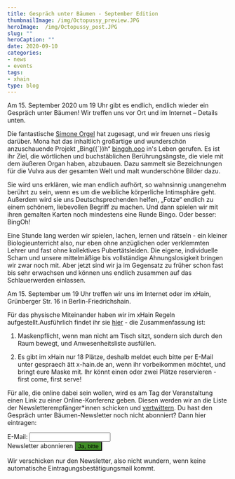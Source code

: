 ```yaml
---
title: Gespräch unter Bäumen - September Edition
thumbnailImage: /img/Octopussy_preview.JPG
heroImage:  /img/Octopussy_post.JPG
slug: ""
heroCaption: ""
date: 2020-09-10
categories:
- news
- events
tags:
- xhain
type: blog
---
```


Am 15. September 2020 um 19 Uhr gibt es endlich, endlich wieder ein Gespräch unter Bäumen! Wir treffen uns vor Ort und im Internet – Details unten.

Die fantastische  [Simone Orgel](http://www.simoneorgel.com) hat zugesagt, und wir freuen uns riesig darüber. Mona hat das inhaltlich großartige und wunderschön anzuschauende Projekt „Bing({`})h“ [bingoh.ooo](http://bingoh.ooo) in's Leben gerufen. Es ist ihr Ziel, die wörtlichen und buchstäblichen Berührungsängste, die viele mit dem äußeren Organ haben, abzubauen. Dazu sammelt sie Bezeichnungen für die Vulva aus der gesamten Welt und malt wunderschöne Bilder dazu.

Sie wird uns erklären, wie man endlich aufhört, so wahnsinnig unangenehm berührt zu sein, wenn es um die weibliche körperliche Intimsphäre geht. Außerdem wird sie uns Deutschsprechenden helfen, „Fotze“ endlich zu einem schönem, liebevollen Begriff zu machen. Und dann spielen wir mit ihren gemalten Karten noch mindestens eine Runde Bingo. Oder besser: BingOh!

Eine Stunde lang werden wir spielen, lachen, lernen und rätseln - ein kleiner Biologieunterricht also, nur eben ohne anzüglichen oder verklemmten Lehrer und fast ohne kollektives Pubertätsleiden. Die eigene, individuelle Scham und unsere mittelmäßige bis vollständige Ahnungslosigkeit bringen wir zwar noch mit. Aber jetzt sind wir ja im Gegensatz zu früher schon fast bis sehr erwachsen und können uns endlich zusammen auf das Schlauerwerden einlassen.

Am 15. September um 19 Uhr treffen wir uns im Internet oder im xHain, Grünberger Str. 16 in Berlin-Friedrichshain.

Für das physische Miteinander haben wir im xHain Regeln aufgestellt.Ausführlich findet ihr sie [hier](https://x-hain.de/de/post/2020-09-09_covid19houserule_update/) - die Zusammenfassung ist:

1. Maskenpflicht, wenn man nicht am Tisch sitzt, sondern sich durch den Raum bewegt, und Anwesenheitsliste ausfüllen.

2. Es gibt im xHain nur 18 Plätze, deshalb meldet euch bitte per E-Mail unter gespraech ätt x-hain.de an, wenn ihr vorbeikommen möchtet, und bringt eure Maske mit. Ihr könnt einen oder zwei Plätze reservieren - first come, first serve!

Für alle, die online dabei sein wollen, wird es am Tag der Veranstaltung einen Link zu einer Online-Konferenz geben. Diesen werden wir an die Liste der Newsletterempfänger*innen schicken und [vertwittern](https://twitter.com/xHain_hackspace). Du hast den Gespräch unter Bäumen-Newsletter noch nicht abonniert? Dann hier eintragen:
<form action="https://formspree.io/xhain_hack_makespace@posteo.de"
      method="POST">
    <label for="email">E-Mail:
    	<input type="email" name="_replyto" title="E-Mail" required>
    </label><br>
    <label>Newsletter abonnieren
    	<input type="submit" value="Ja, bitte" style="background:#408e27">
	</label><br>
</form>

Wir verschicken nur den Newsletter, also nicht wundern, wenn keine automatische Eintragungsbestätigungsmail kommt.

